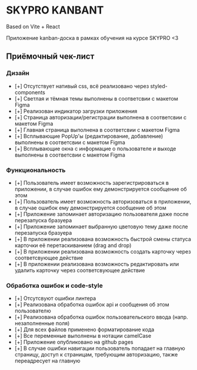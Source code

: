 # SKYPRO KANBANT

Based on Vite + React

Приложение kanban-доска в рамках обучения на курсе SKYPRO <3

## Приёмочный чек-лист

### Дизайн

- [+] Отсутствует нативый css, всё реализовано через styled-components
- [+] Светлая и тёмная темы выполнены в соответсвии с макетом Figma
- [+] Реализован индикатор загрузки приложения
- [+] Страница авторизации/регистрации выполнена в соответсвии с макетом Figma
- [+] Главная страница выполнена в соответсвии с макетом Figma
- [+] Всплывающие PopUp'ы (редактирование, добавление) выполнены в соответсвии с макетом Figma
- [+] Всплывающие окна с информацие о пользователе и выходе выполнены в соответсвии с макетом Figma

### Функциональность

- [+] Пользователь имеет возможность зарегистрироваться в приложении, в случае ошибок ему демонстрируется сообщение об этом
- [+] Пользователь имеет возможность авторизоваться в приложении, в случае ошибок ему демонстрируется сообщение об этом
- [+] Приложение запоминает авторизацию пользователя даже после перезапуска бразуера
- [+] Приложение запоминает выбранную цветовую тему даже после перезапуска бразуера
- [+] В приложении реализована возможность быстрой смены статуса карточки её перетаскиванием (drag and drop)
- [+] В приложении реализована возможность создать карточку через соответсвующее действие
- [+] В приложении реализована возможность редактировать или удалить карточку через соответсвующее действие

### Обработка ошибок и code-style

- [+] Отсутсвуют ошибки линтера
- [+] Реализована обработка ошибок api и сообщения об этом пользователю
- [+] Реализована обработка ошибок пользовательского ввода (напр. незаполненные поля)
- [+] Для всех файлов применено форматирование кода
- [+] Все переменные выполнены в нотации camelCase
- [+] Приложение опубликовано на github pages
- [+] В случае ошибки навигации пользователь попадает на главную страницу, доступ к страницам, требующим авторизацию, также переадресует на главную
